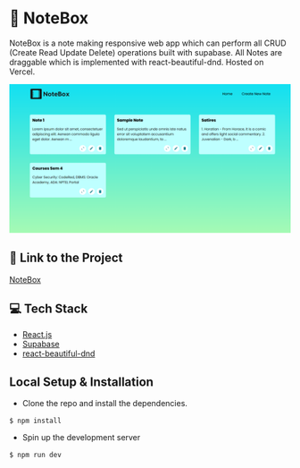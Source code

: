 # :notebook: NoteBox
NoteBox is a note making responsive web app which can perform all CRUD (Create Read Update Delete) operations built with supabase. All Notes are draggable which is implemented with react-beautiful-dnd. Hosted on Vercel.

![preview](./src/assets/preview.png)

## :link: Link to the Project
[NoteBox](https://note-box.vercel.app/)

## :computer: Tech Stack
* [React.js](https://reactjs.org/)
* [Supabase](https://supabase.com/)
* [react-beautiful-dnd](https://github.com/atlassian/react-beautiful-dnd)

## Local Setup & Installation
* Clone the repo and install the dependencies.
```
$ npm install
```
* Spin up the development server
```
$ npm run dev
```
